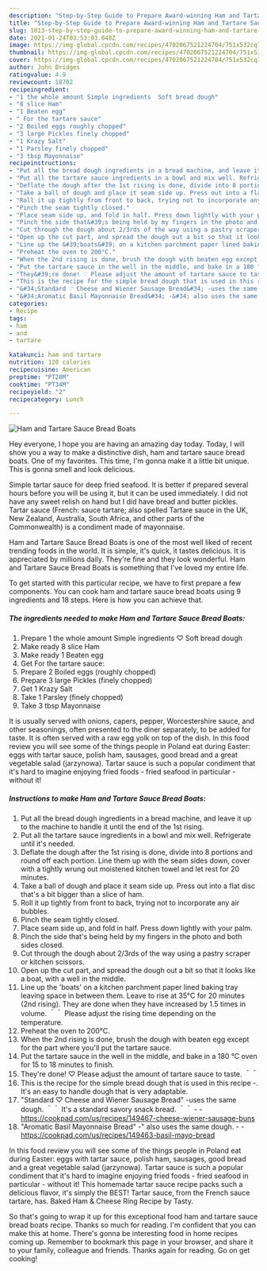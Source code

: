 ```yaml
---
description: "Step-by-Step Guide to Prepare Award-winning Ham and Tartare Sauce Bread Boats"
title: "Step-by-Step Guide to Prepare Award-winning Ham and Tartare Sauce Bread Boats"
slug: 1013-step-by-step-guide-to-prepare-award-winning-ham-and-tartare-sauce-bread-boats
date: 2021-01-24T03:53:03.048Z
image: https://img-global.cpcdn.com/recipes/4702067521224704/751x532cq70/ham-and-tartare-sauce-bread-boats-recipe-main-photo.jpg
thumbnail: https://img-global.cpcdn.com/recipes/4702067521224704/751x532cq70/ham-and-tartare-sauce-bread-boats-recipe-main-photo.jpg
cover: https://img-global.cpcdn.com/recipes/4702067521224704/751x532cq70/ham-and-tartare-sauce-bread-boats-recipe-main-photo.jpg
author: John Bridges
ratingvalue: 4.9
reviewcount: 18702
recipeingredient:
- "1 the whole amount Simple ingredients  Soft bread dough"
- "8 slice Ham"
- "1 Beaten egg"
- " For the tartare sauce"
- "2 Boiled eggs roughly chopped"
- "3 large Pickles finely chopped"
- "1 Krazy Salt"
- "1 Parsley finely chopped"
- "3 tbsp Mayonnaise"
recipeinstructions:
- "Put all the bread dough ingredients in a bread machine, and leave it up to the machine to handle it until the end of the 1st rising."
- "Put all the tartare sauce ingredients in a bowl and mix well. Refrigerate until it&#39;s needed."
- "Deflate the dough after the 1st rising is done, divide into 8 portions and round off each portion. Line them up with the seam sides down, cover with a tightly wrung out moistened kitchen towel and let rest for 20 minutes."
- "Take a ball of dough and place it seam side up. Press out into a flat disc that&#39;s a bit bigger than a slice of ham."
- "Roll it up tightly from front to back, trying not to incorporate any air bubbles."
- "Pinch the seam tightly closed."
- "Place seam side up, and fold in half. Press down lightly with your palm."
- "Pinch the side that&#39;s being held by my fingers in the photo and both sides closed."
- "Cut through the dough about 2/3rds of the way using a pastry scraper or kitchen scissors."
- "Open up the cut part, and spread the dough out a bit so that it looks like a boat, with a well in the middle."
- "Line up the &#39;boats&#39; on a kitchen parchment paper lined baking tray leaving space in between them. Leave to rise at 35°C for 20 minutes (2nd rising). They are done when they have increased by 1.5 times in volume. ＾＾  Please adjust the rising time depending on the temperature."
- "Preheat the oven to 200°C."
- "When the 2nd rising is done, brush the dough with beaten egg except for the part where you&#39;ll put the tartare sauce."
- "Put the tartare sauce in the well in the middle, and bake in a 180 °C oven for 15 to 18 minutes to finish."
- "They&#39;re done! ♡ Please adjust the amount of tartare sauce to taste. ＾＾"
- "This is the recipe for the simple bread dough that is used in this recipe -. It&#39;s an easy to handle dough that is very adaptable."
- "&#34;Standard ♡ Cheese and Wiener Sausage Bread&#34; -uses the same dough. ＾＾ It&#39;s a standard savory snack bread. ＾＾  https://cookpad.com/us/recipes/149467-cheese-wiener-sausage-buns"
- "&#34;Aromatic Basil Mayonnaise Bread&#34; -&#34; also uses the same dough.  https://cookpad.com/us/recipes/149463-basil-mayo-bread"
categories:
- Recipe
tags:
- ham
- and
- tartare

katakunci: ham and tartare 
nutrition: 120 calories
recipecuisine: American
preptime: "PT28M"
cooktime: "PT34M"
recipeyield: "2"
recipecategory: Lunch

---
```



![Ham and Tartare Sauce Bread Boats](https://img-global.cpcdn.com/recipes/4702067521224704/751x532cq70/ham-and-tartare-sauce-bread-boats-recipe-main-photo.jpg)

Hey everyone, I hope you are having an amazing day today. Today, I will show you a way to make a distinctive dish, ham and tartare sauce bread boats. One of my favorites. This time, I'm gonna make it a little bit unique. This is gonna smell and look delicious.

Simple tartar sauce for deep fried seafood. It is better if prepared several hours before you will be using it, but it can be used immediately. I did not have any sweet relish on hand but I did have bread and butter pickles. Tartar sauce (French: sauce tartare; also spelled Tartare sauce in the UK, New Zealand, Australia, South Africa, and other parts of the Commonwealth) is a condiment made of mayonnaise.

Ham and Tartare Sauce Bread Boats is one of the most well liked of recent trending foods in the world. It is simple, it's quick, it tastes delicious. It is appreciated by millions daily. They're fine and they look wonderful. Ham and Tartare Sauce Bread Boats is something that I've loved my entire life.


To get started with this particular recipe, we have to first prepare a few components. You can cook ham and tartare sauce bread boats using 9 ingredients and 18 steps. Here is how you can achieve that.

<!--inarticleads1-->

##### The ingredients needed to make Ham and Tartare Sauce Bread Boats:

1. Prepare 1 the whole amount Simple ingredients ♡ Soft bread dough
1. Make ready 8 slice Ham
1. Make ready 1 Beaten egg
1. Get  For the tartare sauce:
1. Prepare 2 Boiled eggs (roughly chopped)
1. Prepare 3 large Pickles (finely chopped)
1. Get 1 Krazy Salt
1. Take 1 Parsley (finely chopped)
1. Take 3 tbsp Mayonnaise


It is usually served with onions, capers, pepper, Worcestershire sauce, and other seasonings, often presented to the diner separately, to be added for taste. It is often served with a raw egg yolk on top of the dish. In this food review you will see some of the things people in Poland eat during Easter: eggs with tartar sauce, polish ham, sausages, good bread and a great vegetable salad (jarzynowa). Tartar sauce is such a popular condiment that it&#39;s hard to imagine enjoying fried foods - fried seafood in particular - without it! 

<!--inarticleads2-->

##### Instructions to make Ham and Tartare Sauce Bread Boats:

1. Put all the bread dough ingredients in a bread machine, and leave it up to the machine to handle it until the end of the 1st rising.
1. Put all the tartare sauce ingredients in a bowl and mix well. Refrigerate until it&#39;s needed.
1. Deflate the dough after the 1st rising is done, divide into 8 portions and round off each portion. Line them up with the seam sides down, cover with a tightly wrung out moistened kitchen towel and let rest for 20 minutes.
1. Take a ball of dough and place it seam side up. Press out into a flat disc that&#39;s a bit bigger than a slice of ham.
1. Roll it up tightly from front to back, trying not to incorporate any air bubbles.
1. Pinch the seam tightly closed.
1. Place seam side up, and fold in half. Press down lightly with your palm.
1. Pinch the side that&#39;s being held by my fingers in the photo and both sides closed.
1. Cut through the dough about 2/3rds of the way using a pastry scraper or kitchen scissors.
1. Open up the cut part, and spread the dough out a bit so that it looks like a boat, with a well in the middle.
1. Line up the &#39;boats&#39; on a kitchen parchment paper lined baking tray leaving space in between them. Leave to rise at 35°C for 20 minutes (2nd rising). They are done when they have increased by 1.5 times in volume. ＾＾  Please adjust the rising time depending on the temperature.
1. Preheat the oven to 200°C.
1. When the 2nd rising is done, brush the dough with beaten egg except for the part where you&#39;ll put the tartare sauce.
1. Put the tartare sauce in the well in the middle, and bake in a 180 °C oven for 15 to 18 minutes to finish.
1. They&#39;re done! ♡ Please adjust the amount of tartare sauce to taste. ＾＾
1. This is the recipe for the simple bread dough that is used in this recipe -. It&#39;s an easy to handle dough that is very adaptable.
1. &#34;Standard ♡ Cheese and Wiener Sausage Bread&#34; -uses the same dough. ＾＾ It&#39;s a standard savory snack bread. ＾＾ -  - https://cookpad.com/us/recipes/149467-cheese-wiener-sausage-buns
1. &#34;Aromatic Basil Mayonnaise Bread&#34; -&#34; also uses the same dough. -  - https://cookpad.com/us/recipes/149463-basil-mayo-bread


In this food review you will see some of the things people in Poland eat during Easter: eggs with tartar sauce, polish ham, sausages, good bread and a great vegetable salad (jarzynowa). Tartar sauce is such a popular condiment that it&#39;s hard to imagine enjoying fried foods - fried seafood in particular - without it! This homemade tartar sauce recipe packs such a delicious flavor, it&#39;s simply the BEST! Tartar sauce, from the French sauce tartare, has. Baked Ham &amp; Cheese Ring Recipe by Tasty. 

So that's going to wrap it up for this exceptional food ham and tartare sauce bread boats recipe. Thanks so much for reading. I'm confident that you can make this at home. There's gonna be interesting food in home recipes coming up. Remember to bookmark this page in your browser, and share it to your family, colleague and friends. Thanks again for reading. Go on get cooking!
